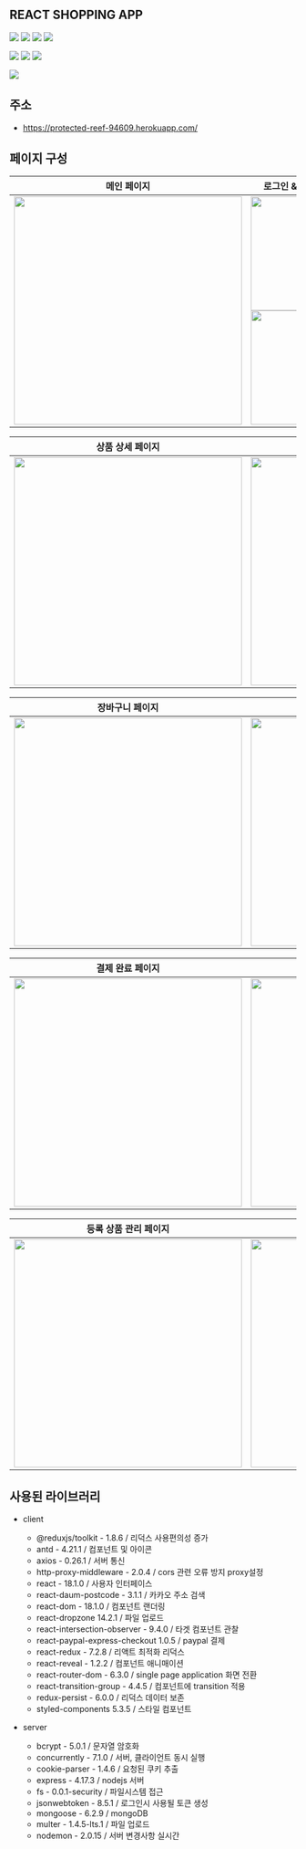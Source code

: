 
## REACT SHOPPING APP

<img src="https://img.shields.io/badge/React-61DAFB?style=for-the-badge&logo=React&logoColor=white"> <img src="https://img.shields.io/badge/REDUX-764ABC?style=for-the-badge&logo=Redux&logoColor=white"> <img src="https://img.shields.io/badge/styled components-DB7093?style=for-the-badge&logo=styled-components&logoColor=white"> <img src="https://img.shields.io/badge/Axios-5A29E4?style=for-the-badge&logo=Axios&logoColor=white"> 

<img src="https://img.shields.io/badge/Node.js-339933?style=for-the-badge&logo=Node.js&logoColor=white"> <img src="https://img.shields.io/badge/Express-000000?style=for-the-badge&logo=Express&logoColor=white"> <img src="https://img.shields.io/badge/Mongo DB-47A248?style=for-the-badge&logo=MongoDB&logoColor=white"> 

<img src="https://img.shields.io/badge/Heroku-430098?style=for-the-badge&logo=Heroku&logoColor=white"> 







## 주소
* <https://protected-reef-94609.herokuapp.com/>

## 페이지 구성
|                       메인 페이지                     |                    로그인 & 회원가입 모달            |
| :--------------------------------------------: | :---------------------------------------------: |
| <img src = "https://user-images.githubusercontent.com/86645532/197843010-312a5a44-8072-4652-a3e9-85037389f5db.png" width="400px"> | <img src = "https://user-images.githubusercontent.com/86645532/197843531-423b6130-1961-46bb-8b3b-549fbfc385fb.png" width="200px"> <img src = "https://user-images.githubusercontent.com/86645532/197843789-c33d305e-fd27-4148-a7cf-8362c3e392c8.png" width="200px"> |



|                     상품 상세 페이지                      |               동록 & 수정 페이지                     |
| :----------------------------------------------------: | :---------------------------------------------: |
| <img src="https://user-images.githubusercontent.com/86645532/197844033-4c34c037-8603-4f4a-85d9-9a97a65fd5ca.png" width="400px"> | <img src="https://user-images.githubusercontent.com/86645532/197844290-9d65158e-3e25-4524-93b1-7705013c689c.png" width="400px"> |



|                      장바구니 페이지                       |                     결제 페이지                      |
| :---------------------------------------------: | :---------------------------------------------: |
| <img src="https://user-images.githubusercontent.com/86645532/197844584-a4ecda39-37ef-49b9-9c44-b998799b8f36.png" width="400px"> | <img src="https://user-images.githubusercontent.com/86645532/197844801-040a4979-130a-4939-ad88-615a9304175d.png" width="400px"> |

|                      결제 완료 페이지                       |                     구매 내역 페이지                      |
| :---------------------------------------------: | :---------------------------------------------: |
| <img src="https://user-images.githubusercontent.com/86645532/197845182-230f052c-0292-470a-a81c-06f6d53a0919.png" width="400px"> | <img src="https://user-images.githubusercontent.com/86645532/197845324-bafbcd63-b5b8-4fce-9046-a3ae2498cc7b.png" width="400px"> |

|                      등록 상품 관리 페이지                       |                     다크 모드                      |
| :---------------------------------------------: | :---------------------------------------------: |
| <img src="https://user-images.githubusercontent.com/86645532/197845596-964082eb-d94d-41b8-b203-68cb8d3ff31d.png" width="400px"> | <img src="https://user-images.githubusercontent.com/86645532/197845812-8f1f0287-a001-47d9-98ea-eff888561a82.png" width="400px"> |





## 사용된 라이브러리

* client
  * @reduxjs/toolkit - 1.8.6 / 리덕스 사용편의성 증가
  * antd - 4.21.1 / 컴포넌트 및 아이콘
  * axios - 0.26.1 / 서버 통신
  * http-proxy-middleware - 2.0.4 / cors 관련 오류 방지 proxy설정
  * react - 18.1.0 / 사용자 인터페이스
  * react-daum-postcode - 3.1.1 / 카카오 주소 검색
  * react-dom - 18.1.0 / 컴포넌트 랜더링
  * react-dropzone 14.2.1 / 파일 업로드
  * react-intersection-observer - 9.4.0 / 타겟 컴포넌트 관찰
  * react-paypal-express-checkout 1.0.5 / paypal 결제
  * react-redux - 7.2.8 / 리액트 최적화 리덕스
  * react-reveal - 1.2.2 / 컴포넌트 애니매이션
  * react-router-dom - 6.3.0 / single page application 화면 전환
  * react-transition-group - 4.4.5 / 컴포넌트에 transition 적용
  * redux-persist - 6.0.0 / 리덕스 데이터 보존
  * styled-components 5.3.5 / 스타일 컴포넌트
  
  
  
* server
  * bcrypt - 5.0.1 / 문자열 암호화
  * concurrently - 7.1.0 / 서버, 클라이언트 동시 실행
  * cookie-parser - 1.4.6 / 요청된 쿠키 추출
  * express - 4.17.3 / nodejs 서버
  * fs - 0.0.1-security / 파일시스템 접근
  * jsonwebtoken - 8.5.1 / 로그인시 사용될 토큰 생성
  * mongoose - 6.2.9 / mongoDB
  * multer - 1.4.5-lts.1 / 파일 업로드
  * nodemon - 2.0.15 / 서버 변경사항 실시간 
